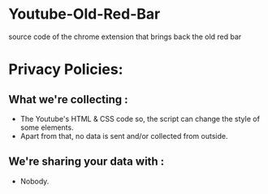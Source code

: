 # Youtube-Old-Red-Bar
source code of the chrome extension that brings back the old red bar

# Privacy Policies:

## What we're collecting :
- The Youtube's HTML & CSS code so, the script can change the style of some elements.
- Apart from that, no data is sent and/or collected from outside.

## We're sharing your data with :
- Nobody.
